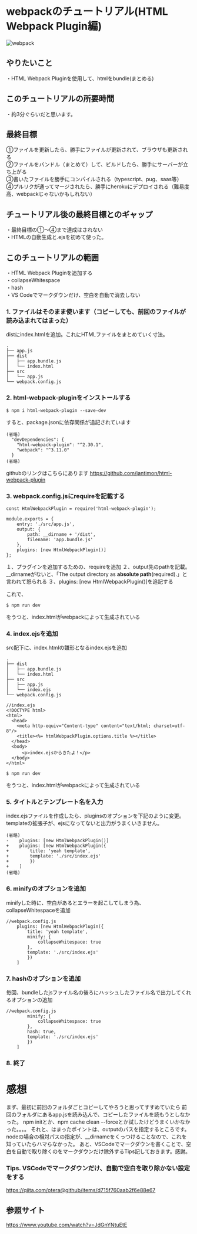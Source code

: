 # webpackのチュートリアル(HTML Webpack Plugin編)
![webpack](https://webpack.js.org/cd0bb358c45b584743d8ce4991777c42.svg "webpack")

## やりたいこと
・HTML Webpack Pluginを使用して、htmlをbundle(まとめる)

## このチュートリアルの所要時間
・約3分ぐらいだと思います。

## 最終目標
①ファイルを更新したら、勝手にファイルが更新されて、ブラウザも更新される  
②ファイルをバンドル（まとめて）して、ビルドしたら、勝手にサーバーが立ち上がる  
③書いたファイルを勝手にコンパイルされる（typescript、pug、saas等）  
④プルリクが通ってマージされたら、勝手にherokuにデプロイされる（難易度高、webpackじゃないかもしれない）  

## チュートリアル後の最終目標とのギャップ
・最終目標の①〜④まで達成はされない  
・HTMLの自動生成と.ejsを初めて使った。

## このチュートリアルの範囲
・HTML Webpack Pluginを追加する  
・collapseWhitespace  
・hash  
・VS Codeでマークダウンだけ、空白を自動で消去しない  

### 1. ファイルはそのまま使います（コピーしても、前回のファイルが読み込まれてはまった）

distにindex.htmlを追加。これにHTMLファイルをまとめていく寸法。

~~~
.
├── app.js
├── dist
│   ├── app.bundle.js
│   └── index.html
├── src
│   └── app.js
└── webpack.config.js
~~~

### 2. html-webpack-pluginをインストールする

~~~
$ npm i html-webpack-plugin --save-dev
~~~

すると、package.jsonに依存関係が追記されています

~~~
(省略)
  "devDependencies": {
    "html-webpack-plugin": "^2.30.1",
    "webpack": "^3.11.0"
  }
(省略)
~~~

githubのリンクはこちらにあります
<https://github.com/jantimon/html-webpack-plugin>

### 3. webpack.config.jsにrequireを記載する

~~~
const HtmlWebpackPlugin = require('html-webpack-plugin');

module.exports = {
    entry: './src/app.js',
    output: {
        path: __dirname + '/dist',
        filename: 'app.bundle.js'
    },
    plugins: [new HtmlWebpackPlugin()]
};
~~~

１、プラグインを追加するための、requireを追加
２、output先のpathを記載。__dirnameがないと、「The output directory as **absolute path**(required).」と言われて怒られる
３、plugins: [new HtmlWebpackPlugin()]を追記する

これで、
~~~
$ npm run dev
~~~

をうつと、index.htmlがwebpackによって生成されている

### 4. index.ejsを追加

src配下に、index.htmlの雛形となるindex.ejsを追加
~~~
.
├── dist
│   ├── app.bundle.js
│   └── index.html
├── src
│   ├── app.js
│   └── index.ejs
└── webpack.config.js
~~~

~~~
//index.ejs
<!DOCTYPE html>
<html>
  <head>
    <meta http-equiv="Content-type" content="text/html; charset=utf-8"/>
    <title><%= htmlWebpackPlugin.options.title %></title>
  </head>
  <body>
      <p>index.ejsからきたよ！</p>
  </body>
</html>
~~~

~~~
$ npm run dev
~~~

をうつと、index.htmlがwebpackによって生成されている

### 5. タイトルとテンプレート名を入力

index.ejsファイルを作成したら、pluginsのオプションを下記のように変更。
templateの拡張子が、ejsになってないと出力がうまくいきません。  

~~~
(省略)
-    plugins: [new HtmlWebpackPlugin()]
+    plugins: [new HtmlWebpackPlugin({
+        title: 'yeah template',
+        template: './src/index.ejs'
+        })
+    ]
(省略)
~~~

### 6. minifyのオプションを追加  
minifyした時に、空白があるとエラーを起こしてしまう為、collapseWhitespaceを追加  
~~~
//webpack.config.js
    plugins: [new HtmlWebpackPlugin({
        title: 'yeah template',
        minify: {
            collapseWhitespace: true
        },
        template: './src/index.ejs'
        })
    ]
~~~

### 7. hashのオプションを追加  
毎回、bundleしたjsファイル名の後ろにハッシュしたファイル名で出力してくれるオプションの追加

~~~
//webpack.config.js
        minify: {
            collapseWhitespace: true
        },
        hash: true,
        template: './src/index.ejs'
        })
    ]
~~~

### 8. 終了



# 感想
まず、最初に前回のフォルダごとコピーしてやろうと思ってすすめていたら
前回のフォルダにあるapp.jsを読み込んで、コピーしたファイルを読もうとしなかった。
npm initとか、npm cache clean --forceとか試したけどうまくいかなかった。。。。
それと、はまったポイントは、outputのパスを指定するところです。
nodeの場合の相対パスの指定が、__dirnameをくっつけることなので、これを知っていたらハマらなかった。
あと、VSCodeでマークダウンを書くことで、空白を自動で取り除くのをマークダウンだけ除外するTips記しておきます。感謝。

### Tips. VSCodeでマークダウンだけ、自動で空白を取り除かない設定をする
<https://qiita.com/otera@github/items/d715f760aab2f6e88e67>

## 参照サイト
<https://www.youtube.com/watch?v=JdGnYNtuEtE>
